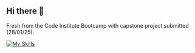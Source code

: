 ## Hi there 👋

Fresh from the Code Institute Bootcamp with capstone project submitted (28/01/25).

[![My Skills](https://skillicons.dev/icons?i=bootstrap,html,css,js,postgres,vscode,django,heroku,figma,git,github,godot,flutter&perline=6)](https://skillicons.dev)

